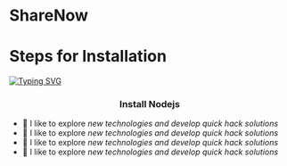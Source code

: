 # ShareNow


#  Steps for Installation #

[![Typing SVG](https://readme-typing-svg.demolab.com?font=Fira+Code&pause=1000&width=435&lines=The+five+boxing+wizards+jump+quickly)](https://git.io/typing-svg)

<h3 align="center">Install Nodejs </h3>

- 🔭 I like to explore *new technologies and develop quick hack solutions*
- 🔭 I like to explore *new technologies and develop quick hack solutions*
- 🔭 I like to explore *new technologies and develop quick hack solutions*
- 🔭 I like to explore *new technologies and develop quick hack solutions*




